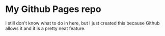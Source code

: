 # My Github Pages repo

I still don't know what to do in here,
but I just created this because Github
allows it and it is a pretty neat feature.
